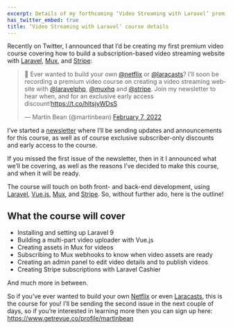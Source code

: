 ```yaml
---
excerpt: Details of my forthcoming ‘Video Streaming with Laravel’ premium video course.
has_twitter_embed: true
title: ‘Video Streaming with Laravel’ course details
---
```

Recently on Twitter, I announced that I’d be creating my first premium video course covering how to build a subscription-based video streaming website with [Laravel][1], [Mux][2], and [Stripe][3]:

<blockquote class="twitter-tweet"><p lang="en" dir="ltr">📢 Ever wanted to build your own <a href="https://twitter.com/netflix?ref_src=twsrc%5Etfw">@netflix</a> or <a href="https://twitter.com/laracasts?ref_src=twsrc%5Etfw">@laracasts</a>? I’ll soon be recording a premium video course on creating a video streaming website with <a href="https://twitter.com/laravelphp?ref_src=twsrc%5Etfw">@laravelphp</a>, <a href="https://twitter.com/MuxHQ?ref_src=twsrc%5Etfw">@muxhq</a> and <a href="https://twitter.com/stripe?ref_src=twsrc%5Etfw">@stripe</a>. Join my newsletter to hear when, and for an exclusive early access discount!<a href="https://t.co/hltsjyWDsS">https://t.co/hltsjyWDsS</a></p>&mdash; Martin Bean (@martinbean) <a href="https://twitter.com/martinbean/status/1490707910963433474?ref_src=twsrc%5Etfw">February 7, 2022</a></blockquote>

I’ve started a [newsletter][4] where I’ll be sending updates and announcements for this course, as well as of course exclusive subscriber-only discounts and early access to the course.

If you missed the first issue of the newsletter, then in it I announced what we’ll be covering, as well as the reasons I’ve decided to make this course, and when it will be ready.

The course will touch on both front- and back-end development, using [Laravel][1], [Vue.js][5], [Mux][2], and [Stripe][3]. So, without further ado, here is the outline!

## What the course will cover
* Installing and setting up Laravel 9
* Building a multi-part video uploader with Vue.js
* Creating assets in Mux for videos
* Subscribing to Mux webhooks to know when video assets are ready
* Creating an admin panel to edit video details and to publish videos
* Creating Stripe subscriptions with Laravel Cashier

And much more in between.

So if you’ve ever wanted to build your own [Netflix][6] or even [Laracasts][7], this is the course for you! I’ll be sending the second issue in the next couple of days, so if you’re interested in learning more then you can sign up here: https://www.getrevue.co/profile/martinbean

[1]: https://laravel.com/
[2]: https://mux.com/
[3]: https://stripe.com/
[4]: https://www.getrevue.co/profile/martinbean
[5]: https://vuejs.org/
[6]: https://netflix.com/
[7]: https://laracasts.com/
